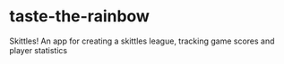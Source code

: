 # taste-the-rainbow
Skittles! An app for creating a skittles league, tracking game scores and player statistics
